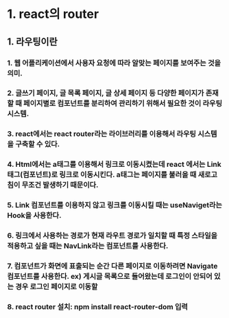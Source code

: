# 1. react의 router
## 1. 라우팅이란
### 1. 웹 어플리케이션에서 사용자 요청에 따라 알맞는 페이지를 보여주는 것을 의미.
### 2. 글쓰기 페이지, 글 목록 페이지, 글 상세 페이지 등 다양한 페이지가 존재할 때 페이지별로 컴포넌트를 분리하여 관리하기 위해서 필요한 것이 라우팅 시스템.
### 3. react에서는 react router라는 라이브러리를 이용해서 라우팅 시스템을 구축할 수 있다.
### 4. Html에서는 a태그를 이용해서 링크로 이동시켰는데 react 에서는 Link태그(컴포넌트)로 링크로 이동시킨다. a태그는 페이지를 불러올 때 새로고침이 무조건 발생하기 때문이다.
### 5. Link 컴포넌트를 이용하지 않고 링크를 이동시킬 때는 useNaviget라는 Hook을 사용한다. 
### 6. 링크에서 사용하는 경로가 현재 라우트 경로가 일치할 때 특정 스타일을 적용하고 싶을 때는 NavLink라는 컴포넌트를 사용한다.
### 7. 컴포넌트가 화면에 표출되는 순간 다른 페이지로 이동하려면 Navigate 컴포넌트를 사용한다. ex) 게시글 목록으로 들어왔는데 로그인이 안되어 있는 경우 로그인 페이지로 이동할 
### 8. react router 설치: npm install react-router-dom 입력